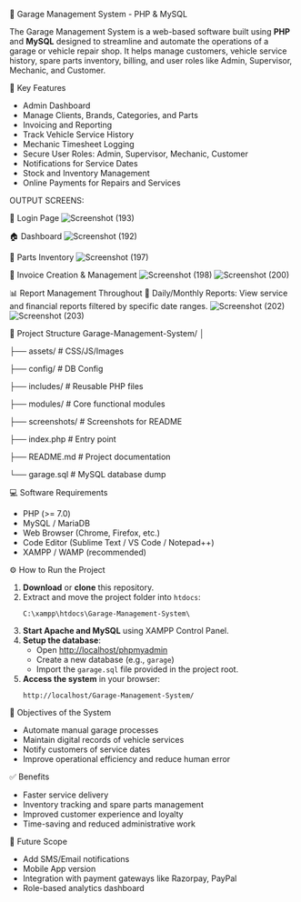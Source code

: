  🚗 Garage Management System - PHP & MySQL

The Garage Management System is a web-based software built using **PHP** and **MySQL** designed to streamline and automate the operations of a garage or vehicle repair shop. It helps manage customers, vehicle service history, spare parts inventory, billing, and user roles like Admin, Supervisor, Mechanic, and Customer.

🔧 Key Features

- Admin Dashboard
- Manage Clients, Brands, Categories, and Parts
- Invoicing and Reporting
- Track Vehicle Service History
- Mechanic Timesheet Logging
- Secure User Roles: Admin, Supervisor, Mechanic, Customer
- Notifications for Service Dates
- Stock and Inventory Management
- Online Payments for Repairs and Services

OUTPUT SCREENS:

🔐 Login Page
![Screenshot (193)](https://github.com/user-attachments/assets/61e1c0fc-00f1-47e2-8839-195b7de29471)


🏠 Dashboard
![Screenshot (192)](https://github.com/user-attachments/assets/5149f02e-b757-463e-baef-bde4f994a525)


🧰 Parts Inventory
![Screenshot (197)](https://github.com/user-attachments/assets/b19c3bd8-55fb-42b2-b9ab-d7b027af48d3)


🧾 Invoice Creation & Management
![Screenshot (198)](https://github.com/user-attachments/assets/167c9492-c843-4473-a2dc-ce8e32864820)
![Screenshot (200)](https://github.com/user-attachments/assets/db824aa9-a3d6-44b6-b870-9b999e48a008)

📊 Report Management Throughout
📅 Daily/Monthly Reports: View service and financial reports filtered by specific date ranges.
![Screenshot (202)](https://github.com/user-attachments/assets/11d2f791-690b-4aac-93d2-a64e7a476619)
![Screenshot (203)](https://github.com/user-attachments/assets/a6eeed25-2b41-487c-ac23-5776a1b40313)


📂 Project Structure
Garage-Management-System/
│

├── assets/                       # CSS/JS/Images

├── config/                       # DB Config

├── includes/                     # Reusable PHP files

├── modules/                      # Core functional modules

├── screenshots/                  # Screenshots for README

├── index.php                     # Entry point

├── README.md                     # Project documentation

└── garage.sql                    # MySQL database dump





💻 Software Requirements

- PHP (>= 7.0)
- MySQL / MariaDB
- Web Browser (Chrome, Firefox, etc.)
- Code Editor (Sublime Text / VS Code / Notepad++)
- XAMPP / WAMP (recommended)

⚙️ How to Run the Project

1. **Download** or **clone** this repository.
2. Extract and move the project folder into `htdocs`:
    ```
    C:\xampp\htdocs\Garage-Management-System\
    ```
3. **Start Apache and MySQL** using XAMPP Control Panel.
4. **Setup the database**:
    - Open [http://localhost/phpmyadmin](http://localhost/phpmyadmin)
    - Create a new database (e.g., `garage`)
    - Import the `garage.sql` file provided in the project root.
5. **Access the system** in your browser:
    ```
    http://localhost/Garage-Management-System/
    ```



🎯 Objectives of the System

- Automate manual garage processes
- Maintain digital records of vehicle services
- Notify customers of service dates
- Improve operational efficiency and reduce human error

✅ Benefits

- Faster service delivery
- Inventory tracking and spare parts management
- Improved customer experience and loyalty
- Time-saving and reduced administrative work

📌 Future Scope

- Add SMS/Email notifications
- Mobile App version
- Integration with payment gateways like Razorpay, PayPal
- Role-based analytics dashboard






